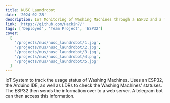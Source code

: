 ```yaml
---
title: NUSC Laundrobot
date: '2024-02-28'
description: IoT Monitoring of Washing Machines through a ESP32 and a Telegram Bot
link: 'https://github.com/Hackin7/'
tags: ['Deployed', 'Team Project', 'ESP32']
cover:
  [
    '/projects/nus/nusc_laundrobot/1.jpg',
    '/projects/nus/nusc_laundrobot/2.jpg',
    '/projects/nus/nusc_laundrobot/3.jpg',
    '/projects/nus/nusc_laundrobot/4.png',
    '/projects/nus/nusc_laundrobot/5.jpg'
  ]
---
```


IoT System to track the usage status of Washing Machines. Uses an ESP32, the Arduino IDE, as well as LDRs to check the Washing Machines' statuses. The ESP32 then sends the information over to a web server. A telegram bot can then access this information.
